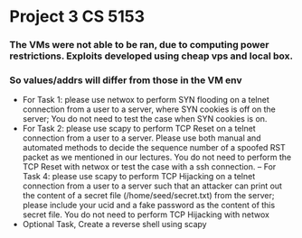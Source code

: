 # Project 3 CS 5153

### The VMs were not able to be ran, due to computing power restrictions. Exploits developed using cheap vps and local box.
### So values/addrs will differ from those in the VM env

- For Task 1: please use netwox to perform SYN flooding on a telnet connection from a user to a server,
where SYN cookies is off on the server; You do not need to test the case when SYN cookies is on.
- For Task 2: please use scapy to perform TCP Reset on a telnet connection from a user to a server.
Please use both manual and automated methods to decide the sequence number of a spoofed RST
packet as we mentioned in our lectures. You do not need to perform the TCP Reset with netwox or
test the case with a ssh connection.
– For Task 4: please use scapy to perform TCP Hijacking on a telnet connection from a user to a server
such that an attacker can print out the content of a secret file (/home/seed/secret.txt) from the
server; please include your ucid and a fake password as the content of this secret file. You do not need
to perform TCP Hijacking with netwox
- Optional Task, Create a reverse shell using scapy